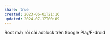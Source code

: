 ```yaml
---
share: true
created: 2023-06-01T21:16
updated: 2024-07-17T00:09
---
```

Root máy rồi cài adblock trên Google Play/F-droid